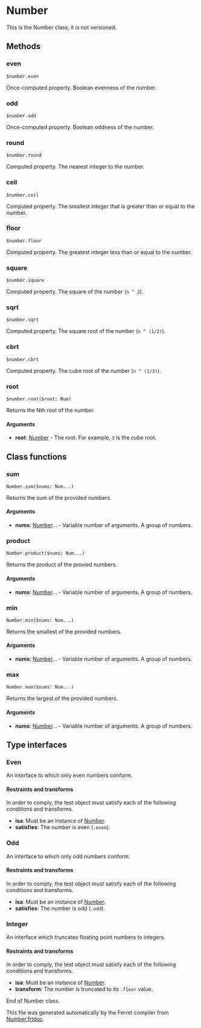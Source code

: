 # Number

This is the Number class; it is not versioned.





## Methods

### even

```
$number.even
```

Once-computed property. Boolean evenness of the number.



### odd

```
$number.odd
```

Once-computed property. Boolean oddness of the number.



### round

```
$number.round
```

Computed property. The nearest integer to the number.



### ceil

```
$number.ceil
```

Computed property. The smallest integer that is greater than or equal to the number.



### floor

```
$number.floor
```

Computed property. The greatest integer less than or equal to the number.



### square

```
$number.square
```

Computed property. The square of the number (`n ^ 2`).



### sqrt

```
$number.sqrt
```

Computed property. The square root of the number (`n ^ (1/2)`).



### cbrt

```
$number.cbrt
```

Computed property. The cube root of the number (`n ^ (1/3)`).



### root

```
$number.root($root: Num)
```

Returns the Nth root of the number.


#### Arguments

* __root__: [Number](/std/doc/Number.md) - The root. For example, `3` is the cube root.


## Class functions

### sum

```
Number.sum($nums: Num...)
```

Returns the sum of the provided numbers.


#### Arguments

* __nums__: [Number](/std/doc/Number.md)... - Variable number of arguments. A group of numbers.



### product

```
Number.product($nums: Num...)
```

Returns the product of the provied numbers.


#### Arguments

* __nums__: [Number](/std/doc/Number.md)... - Variable number of arguments. A group of numbers.



### min

```
Number.min($nums: Num...)
```

Returns the smallest of the provided numbers.


#### Arguments

* __nums__: [Number](/std/doc/Number.md)... - Variable number of arguments. A group of numbers.



### max

```
Number.max($nums: Num...)
```

Returns the largest of the provided numbers.


#### Arguments

* __nums__: [Number](/std/doc/Number.md)... - Variable number of arguments. A group of numbers.


## Type interfaces

### Even

An interface to which only even numbers conform.


#### Restraints and transforms

In order to comply, the test object must satisfy each of the following conditions and transforms.

* __isa__: Must be an instance of [Number](/std/doc/Number.md).
* __satisfies__: The number is even (`.even`).


### Odd

An interface to which only odd numbers conform.


#### Restraints and transforms

In order to comply, the test object must satisfy each of the following conditions and transforms.

* __isa__: Must be an instance of [Number](/std/doc/Number.md).
* __satisfies__: The number is odd (`.odd`).


### Integer

An interface which truncates floating point numbers to integers.


#### Restraints and transforms

In order to comply, the test object must satisfy each of the following conditions and transforms.

* __isa__: Must be an instance of [Number](/std/doc/Number.md).
* __transform__: The number is truncated to its `.floor` value.


End of Number class.

This file was generated automatically by the Ferret compiler from
[Number.frtdoc](../Number.frtdoc).